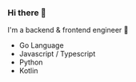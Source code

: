 ### Hi there 👋 
I'm a backend & frontend engineer 👷

- Go Language
- Javascript / Typescript
- Python
- Kotlin

